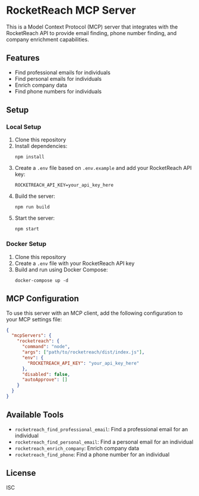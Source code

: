 # RocketReach MCP Server

This is a Model Context Protocol (MCP) server that integrates with the RocketReach API to provide email finding, phone number finding, and company enrichment capabilities.

## Features

- Find professional emails for individuals
- Find personal emails for individuals
- Enrich company data
- Find phone numbers for individuals

## Setup

### Local Setup

1. Clone this repository
2. Install dependencies:
   ```
   npm install
   ```
3. Create a `.env` file based on `.env.example` and add your RocketReach API key:
   ```
   ROCKETREACH_API_KEY=your_api_key_here
   ```
4. Build the server:
   ```
   npm run build
   ```
5. Start the server:
   ```
   npm start
   ```

### Docker Setup

1. Clone this repository
2. Create a `.env` file with your RocketReach API key
3. Build and run using Docker Compose:
   ```
   docker-compose up -d
   ```

## MCP Configuration

To use this server with an MCP client, add the following configuration to your MCP settings file:

```json
{
  "mcpServers": {
    "rocketreach": {
      "command": "node",
      "args": ["path/to/rocketreach/dist/index.js"],
      "env": {
        "ROCKETREACH_API_KEY": "your_api_key_here"
      },
      "disabled": false,
      "autoApprove": []
    }
  }
}
```

## Available Tools

- `rocketreach_find_professional_email`: Find a professional email for an individual
- `rocketreach_find_personal_email`: Find a personal email for an individual
- `rocketreach_enrich_company`: Enrich company data
- `rocketreach_find_phone`: Find a phone number for an individual

## License

ISC
